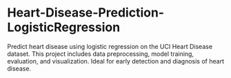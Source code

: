 # Heart-Disease-Prediction-LogisticRegression
Predict heart disease using logistic regression on the UCI Heart Disease dataset. This project includes data preprocessing, model training, evaluation, and visualization. Ideal for early detection and diagnosis of heart disease.
